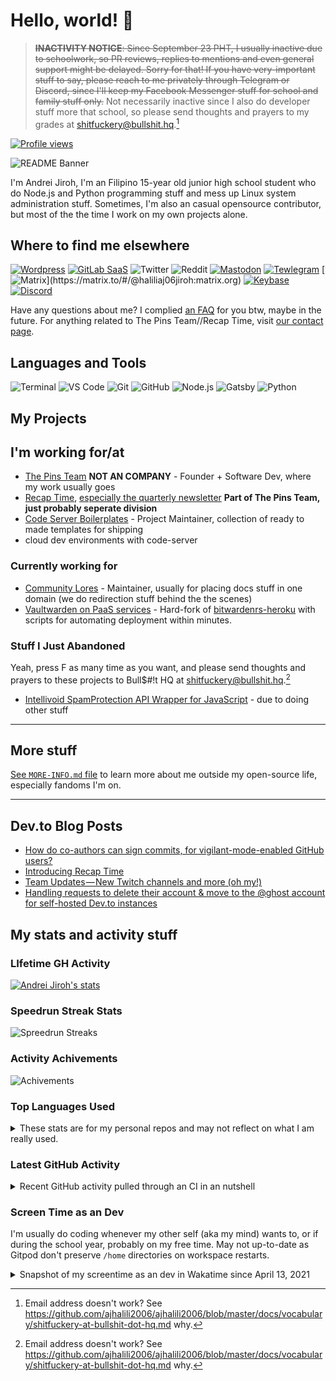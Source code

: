 # Hello, world! 👋

> ~~**INACTIVITY NOTICE**: Since September 23 PHT, I usually inactive due to schoolwork, so PR reviews, replies to mentions and even general support might be delayed. Sorry for that! If you have very-important stuff to say, please reach to me privately through Telegram or Discord, since I'll keep my Facebook Messenger stuff for school and family stuff only.~~ Not necessarily inactive since I also do developer stuff more that school, so please send thoughts and prayers to my grades at <shitfuckery@bullshit.hq>.[^1]

[![Profile views](https://gpvc.arturio.dev/AJHalili2006)](https://github.com/ajhalili2006)

![README Banner](https://raw.githubusercontent.com/ajhalili2006/ajhalili2006/master/header.png)

I'm Andrei Jiroh, I'm an Filipino 15-year old junior high school student who do Node.js and Python programming stuff and mess up Linux system
administration stuff. Sometimes, I'm also an casual opensource contributor, but most of the the time I work on my own projects alone.

## Where to find me elsewhere

[![Wordpress](https://img.shields.io/badge/Blog%20/%20Website-grey?&style=for-the-badge&logo=wordpress&logoColor=white)](https://ajhalili2006.wordpress.com)
[![GitLab SaaS](https://img.shields.io/badge/GitLab-6E49CB?&style=for-the-badge&logo=gitlab&logoColor=white)](https://gitlab.com/ajhalili2006)
![Twitter](https://img.shields.io/twitter/follow/Kuys_Potpot?color=blue&label=Twitter&logo=twitter&style=for-the-badge)
![Reddit](https://img.shields.io/reddit/user-karma/combined/andreihalili?label=Reddit&logo=reddit&style=for-the-badge)
[![Mastodon](https://img.shields.io/mastodon/follow/000164296?color=blue&domain=https%3A%2F%2Fmastodon.online&label=Mastodon&logo=mastodon&style=for-the-badge)](https://mastodon.online/@Kuys_Potpot)
[![Tewlegram](https://img.shields.io/badge/Telegram-grey?&style=for-the-badge&logo=telegram&logoColor=white)](https://telegram.dog/ajhalili2006)
[![Matrix](https://img.shields.io/badge/Matrix%20(Homeserver:%20matrix.org)-black?&style=for-the-badge&logo=matrix&logoColor=white)](https://matrix.to/#/@haliliaj06jiroh:matrix.org)
[![Keybase](https://img.shields.io/badge/Keybase-grey?&style=for-the-badge&logo=keybase&logoColor=white)](https://keybase.io/ajhalilidev06)
[![Discord](https://img.shields.io/badge/Discord-5539cc?&style=for-the-badge&logo=discord&logoColor=white)](https://discord.gg/kf5nz4X)

Have any questions about me? I complied [an FAQ](https://github.com/ajhalili2006/ajhalili206/blob/master/docs/about-me/faq.md) for you btw, maybe in the future. For anything related to The Pins Team//Recap Time, visit [our contact page](https://madebythepinshub.gitlab.io/contact).

## Languages and Tools

![Terminal](https://img.shields.io/badge/Terminal-4D4D4D?&style=for-the-badge&logo=windowsterminal)
![VS Code](https://img.shields.io/badge/Visual_Studio_Code-007ACC?&style=for-the-badge&logo=visualstudiocode)
![Git](https://img.shields.io/badge/Git-F05032?&style=for-the-badge&logoColor=white&logo=git)
![GitHub](https://img.shields.io/badge/GitHub-181717?&style=for-the-badge&logo=github)
![Node.js](https://img.shields.io/badge/Node.js-339933?&style=for-the-badge&logo=node.js&logoColor=white)
![Gatsby](https://img.shields.io/badge/Gatsby-663399?&style=for-the-badge&logo=gatsby)
![Python](https://img.shields.io/badge/Python-3776AB?&style=for-the-badge&logoColor=white&logo=python)

## My Projects

## I'm working for/at

* [The Pins Team](https://madebythepins.tk) **NOT AN COMPANY** - Founder + Software Dev, where my work usually goes
* [Recap Time](https://github.com/RecapTime), [especially the quarterly newsletter](https://gitlab.com/MadeByThePinsHub/RecapTime/newsletter) **Part of The Pins Team,
just probably seperate division**
* [Code Server Boilerplates](https://github.com/code-server-boilerplates) - Project Maintainer, collection of ready to made templates for shipping
* cloud dev environments with code-server

### Currently working for

* [Community Lores](https://community-lores.gq) - Maintainer, usually for placing docs stuff in one domain (we do redirection stuff behind the the scenes)
* [Vaultwarden on PaaS services](https://github.com/AndreiJirohHaliliDev2006/vaultwarden-on-divio) - Hard-fork of [bitwardenrs-heroku](https://github.com/std2main/bitwardenrs_heroku) with scripts for automating deployment within minutes.

### Stuff I Just Abandoned

Yeah, press F as many time as you want, and please send thoughts and prayers to these projects to Bull$#!t HQ at <shitfuckery@bullshit.hq>.[^1]

* [Intellivoid SpamProtection API Wrapper for JavaScript](https://github.com/MadeByThePinsHub/Intellivoid-SPB-JS-Wrapper) - due to doing other stuff

---

## More stuff

[See `MORE-INFO.md` file](https://github.com/ajhalili2006/ajhalili206/blob/master/MORE-INFO.md) to learn more
about me outside my open-source life, especially fandoms I'm on.

---

## Dev.to Blog Posts
<!-- BLOG-POST-LIST:START -->
- [How do co-authors can sign commits, for vigilant-mode-enabled GitHub users?](https://dev.to/thepinsteam/how-do-co-authors-can-sign-commits-for-vigilant-mode-enabled-github-users-52h2)
- [Introducing Recap Time](https://dev.to/recaptime/introducing-recap-time-4acb)
- [Team Updates — New Twitch channels and more &lpar;oh my!&rpar;](https://dev.to/thepinsteam/team-updates-new-twitch-channels-and-more-oh-my-bc6)
- [Handling requests to delete their account &amp; move to the @ghost account for self-hosted Dev.to instances](https://dev.to/thepinsteam/handling-requests-to-delete-their-account-move-to-the-ghost-account-for-self-hosted-dev-to-instances-5hd9)
<!-- BLOG-POST-LIST:END -->

## My stats and activity stuff

### LIfetime GH Activity

[![Andrei Jiroh's stats](https://gh-readme-stats-thepinsteam.vercel.app/api?username=ajhalili2006&count_private=true&include_all_commits=true)](https://github.com/anuraghazra/github-readme-stats)

### Speedrun Streak Stats

![Spreedrun Streaks](https://github-readme-streak-stats.herokuapp.com/?user=ajhalili2006&theme=dark)

### Activity Achivements

![Achivements](https://github-profile-trophy.vercel.app/?username=ajhalili2006)

### Top Languages Used

<details>

<summary>These stats are for my personal repos and may not reflect on what I am really used.</summary>

[![Top Langs](https://gh-readme-stats-thepinsteam.vercel.app/api/top-langs/?username=ajhalili2006&layout=compact)](https://github.com/anuraghazra/github-readme-stats)

</details>

### Latest GitHub Activity

<details>

<summary>Recent GitHub activity pulled through an CI in an nutshell</summary>

<!--START_SECTION:activity-->
1. 🗣 Commented on [#3327](https://github.com/darklang/dark/issues/3327) in [darklang/dark](https://github.com/darklang/dark)
2. 🗣 Commented on [#3327](https://github.com/darklang/dark/issues/3327) in [darklang/dark](https://github.com/darklang/dark)
3. ❗️ Opened issue [#3327](https://github.com/darklang/dark/issues/3327) in [darklang/dark](https://github.com/darklang/dark)
4. 🗣 Commented on [#1](https://github.com/gitpod-io/devx-community/issues/1) in [gitpod-io/devx-community](https://github.com/gitpod-io/devx-community)
5. 🗣 Commented on [#1077](https://github.com/megalinter/megalinter/issues/1077) in [megalinter/megalinter](https://github.com/megalinter/megalinter)
<!--END_SECTION:activity-->

</details>

### Screen Time as an Dev

I'm usually do coding whenever my other self (aka my mind) wants to, or if during the school year, probably on my free time. May not up-to-date as
Gitpod don't preserve `/home` directories on workspace restarts.

<details>

<summary>Snapshot of my screentime as an dev in Wakatime since April 13, 2021</summary>

[![Wakatime Stuff](https://gh-readme-stats-thepinsteam.vercel.app/api/wakatime?username=ajhalili2006)](https://wakatime.com/ajhalili2006)

</details>


[^1]: Email address doesn't work? See <https://github.com/ajhalili2006/ajhalili2006/blob/master/docs/vocabulary/shitfuckery-at-bullshit-dot-hq.md> why.

